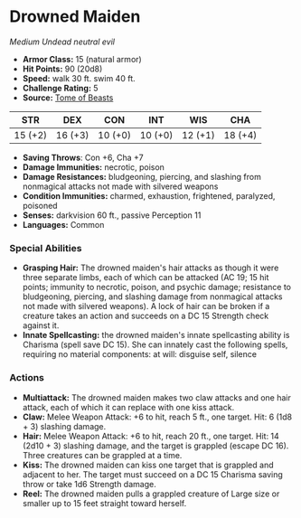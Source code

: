 # Drowned Maiden

*Medium* *Undead* *neutral evil*

- **Armor Class:** 15 (natural armor)
- **Hit Points:** 90 (20d8)
- **Speed:** walk 30 ft. swim 40 ft.
- **Challenge Rating:** 5
- **Source:** [Tome of Beasts](https://koboldpress.com/kpstore/product/tome-of-beasts-for-5th-edition-print/)

| STR | DEX | CON | INT | WIS | CHA |
| --- | --- | --- | --- | --- | --- |
| 15 (+2) | 16 (+3) | 10 (+0) | 10 (+0) | 12 (+1) | 18 (+4) |

- **Saving Throws**: Con +6, Cha +7
- **Damage Immunities:** necrotic, poison
- **Damage Resistances:** bludgeoning, piercing, and slashing from nonmagical attacks not made with silvered weapons
- **Condition Immunities:** charmed, exhaustion, frightened, paralyzed, poisoned
- **Senses:** darkvision 60 ft., passive Perception 11
- **Languages:** Common
### Special Abilities
- **Grasping Hair:** The drowned maiden's hair attacks as though it were three separate limbs, each of which can be attacked (AC 19; 15 hit points; immunity to necrotic, poison, and psychic damage; resistance to bludgeoning, piercing, and slashing damage from nonmagical attacks not made with silvered weapons). A lock of hair can be broken if a creature takes an action and succeeds on a DC 15 Strength check against it.
- **Innate Spellcasting:** the drowned maiden's innate spellcasting ability is Charisma (spell save DC 15). She can innately cast the following spells, requiring no material components:  at will: disguise self, silence
### Actions
- **Multiattack:** The drowned maiden makes two claw attacks and one hair attack, each of which it can replace with one kiss attack.
- **Claw:** Melee Weapon Attack: +6 to hit, reach 5 ft., one target. Hit: 6 (1d8 + 3) slashing damage.
- **Hair:** Melee Weapon Attack: +6 to hit, reach 20 ft., one target. Hit: 14 (2d10 + 3) slashing damage, and the target is grappled (escape DC 16). Three creatures can be grappled at a time.
- **Kiss:** The drowned maiden can kiss one target that is grappled and adjacent to her. The target must succeed on a DC 15 Charisma saving throw or take 1d6 Strength damage.
- **Reel:** The drowned maiden pulls a grappled creature of Large size or smaller up to 15 feet straight toward herself.
